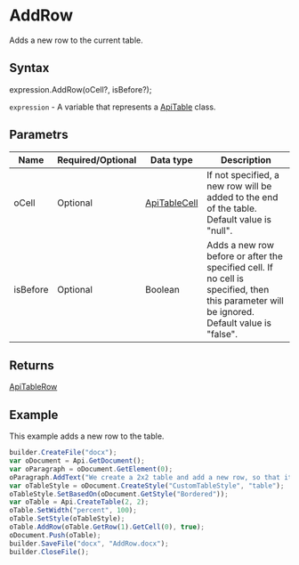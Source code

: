 # AddRow

Adds a new row to the current table.

## Syntax

expression.AddRow(oCell?, isBefore?);

`expression` - A variable that represents a [ApiTable](../ApiTable.md) class.

## Parametrs

| **Name** | **Required/Optional** | **Data type** | **Description** |
| ------------- | ------------- | ------------- | ------------- |
| oCell | Optional | [ApiTableCell](../../ApiTableCell/ApiTableCell.md) | If not specified, a new row will be added to the end of the table. Default value is "null". |
| isBefore | Optional | Boolean | Adds a new row before or after the specified cell. If no cell is specified, then this parameter will be ignored. Default value is "false". |

## Returns

[ApiTableRow](../../ApiTableRow/ApiTableRow.md)

## Example

This example adds a new row to the table.

```javascript
builder.CreateFile("docx");
var oDocument = Api.GetDocument();
var oParagraph = oDocument.GetElement(0);
oParagraph.AddText("We create a 2x2 table and add a new row, so that it becomes 2x3:");
var oTableStyle = oDocument.CreateStyle("CustomTableStyle", "table");
oTableStyle.SetBasedOn(oDocument.GetStyle("Bordered"));
var oTable = Api.CreateTable(2, 2);
oTable.SetWidth("percent", 100);
oTable.SetStyle(oTableStyle);
oTable.AddRow(oTable.GetRow(1).GetCell(0), true);
oDocument.Push(oTable);
builder.SaveFile("docx", "AddRow.docx");
builder.CloseFile();
```